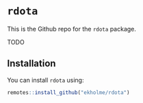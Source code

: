 
# `rdota`

This is the Github repo for the `rdota` package.

TODO

## Installation

You can install `rdota` using:

``` r
remotes::install_github("ekholme/rdota")
```

